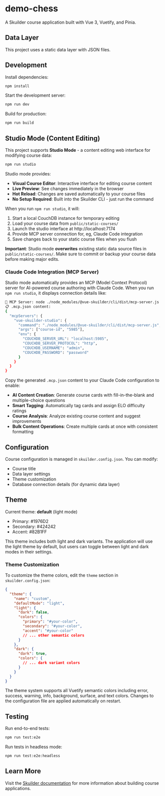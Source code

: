 # demo-chess

A Skuilder course application built with Vue 3, Vuetify, and Pinia.

## Data Layer

This project uses a static data layer with JSON files.

## Development

Install dependencies:
```bash
npm install
```

Start the development server:
```bash
npm run dev
```

Build for production:
```bash
npm run build
```

## Studio Mode (Content Editing)

This project supports **Studio Mode** - a content editing web interface for modifying course data:

```bash
npm run studio
```

Studio mode provides:
- **Visual Course Editor**: Interactive interface for editing course content
- **Live Preview**: See changes immediately in the browser
- **Hot Reload**: Changes are saved automatically to your course files
- **No Setup Required**: Built into the Skuilder CLI - just run the command

When you run `npm run studio`, it will:
1. Start a local CouchDB instance for temporary editing
2. Load your course data from `public/static-courses/`
3. Launch the studio interface at http://localhost:7174
4. Provide MCP server connection for, eg, Claude Code integration
5. Save changes back to your static course files when you flush

**Important**: Studio mode **overwrites** existing static data source files in `public/static-courses/`. Make sure to commit or backup your course data before making major edits.

### Claude Code Integration (MCP Server)

Studio mode automatically provides an MCP (Model Context Protocol) server for AI-powered course authoring with Claude Code. When you run `npm run studio`, it displays connection details like:

```bash
🔗 MCP Server: node ./node_modules/@vue-skuilder/cli/dist/mcp-server.js course-id 5985
📋 .mcp.json content:
{
  "mcpServers": {
    "vue-skuilder-studio": {
      "command": "./node_modules/@vue-skuilder/cli/dist/mcp-server.js",
      "args": ["course-id", "5985"],
      "env": {
        "COUCHDB_SERVER_URL": "localhost:5985",
        "COUCHDB_SERVER_PROTOCOL": "http",
        "COUCHDB_USERNAME": "admin",
        "COUCHDB_PASSWORD": "password"
      }
    }
  }
}
```

Copy the generated `.mcp.json` content to your Claude Code configuration to enable:
- **AI Content Creation**: Generate course cards with fill-in-the-blank and multiple-choice questions
- **Smart Tagging**: Automatically tag cards and assign ELO difficulty ratings
- **Course Analysis**: Analyze existing course content and suggest improvements
- **Bulk Content Operations**: Create multiple cards at once with consistent formatting

## Configuration

Course configuration is managed in `skuilder.config.json`. You can modify:
- Course title
- Data layer settings
- Theme customization
- Database connection details (for dynamic data layer)

## Theme

Current theme: **default** (light mode)
- Primary: #1976D2
- Secondary: #424242
- Accent: #82B1FF

This theme includes both light and dark variants. The application will use the light theme by default, but users can toggle between light and dark modes in their settings.

### Theme Customization

To customize the theme colors, edit the `theme` section in `skuilder.config.json`:

```json
{
  "theme": {
    "name": "custom",
    "defaultMode": "light",
    "light": {
      "dark": false,
      "colors": {
        "primary": "#your-color",
        "secondary": "#your-color",
        "accent": "#your-color"
        // ... other semantic colors
      }
    },
    "dark": {
      "dark": true,
      "colors": {
        // ... dark variant colors
      }
    }
  }
}
```

The theme system supports all Vuetify semantic colors including error, success, warning, info, background, surface, and text colors. Changes to the configuration file are applied automatically on restart.

## Testing

Run end-to-end tests:
```bash
npm run test:e2e
```

Run tests in headless mode:
```bash
npm run test:e2e:headless
```

## Learn More

Visit the [Skuilder documentation](https://github.com/NiloCK/vue-skuilder) for more information about building course applications.

